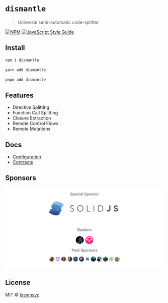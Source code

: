 # `dismantle`

> Universal semi-automatic code-splitter

[![NPM](https://img.shields.io/npm/v/dismantle.svg)](https://www.npmjs.com/package/dismantle) [![JavaScript Style Guide](https://badgen.net/badge/code%20style/airbnb/ff5a5f?icon=airbnb)](https://github.com/airbnb/javascript)

## Install

```bash
npm i dismantle
```

```bash
yarn add dismantle
```

```bash
pnpm add dismantle
```

## Features

- Directive Splitting
- Function Call Splitting
- Closure Extraction
- Remote Control Flows
- Remote Mutations

## Docs

- [Configuration](https://github.com/lxsmnsyc/dismantle/blob/main/docs/configuration.md)
- [Contracts](https://github.com/lxsmnsyc/dismantle/blob/main/docs/contracts.md)

## Sponsors

![Sponsors](https://github.com/lxsmnsyc/sponsors/blob/main/sponsors.svg?raw=true)

## License

MIT © [lxsmnsyc](https://github.com/lxsmnsyc)

